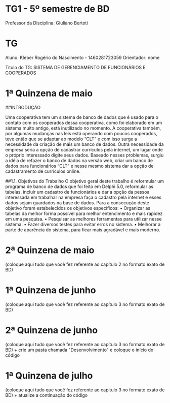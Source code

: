 # TG1 - 5º semestre de BD

 

Professor da Disciplina: Giuliano Bertoti 

 

# TG

 

Aluno: Kleber Rogério do Nascimento - 1460281723059
Orientador: nome

 

Título do TG: SISTEMA DE GERENCIAMENTO DE FUNCIONÁRIOS E COOPERADOS

 

# 1ª Quinzena de maio

##INTRODUÇÃO

Uma cooperativa tem um sistema de banco de dados que é usado para o contato com os cooperados dessa cooperativa, como foi elaborado em um sistema muito antigo, está inutilizado no momento.
A cooperativa também, por algumas mudanças nas leis está operando com poucos cooperados, teve então que se adaptar ao modelo “CLT” e com isso surge a necessidade da criação de mais um banco de dados.
Outra necessidade da empresa seria a opção de cadastrar currículos pela internet, um lugar onde o próprio interessado digite seus dados.
Baseado nesses problemas, surgiu a idéia de refazer o banco de dados na versão web, criar um banco de dados para funcionários “CLT” e nesse mesmo sistema dar a opção de cadastramento de currículos online. 

##1.1. Objetivos do Trabalho 
O objetivo geral deste trabalho é reformular um programa de banco de dados que foi feito em Delphi 5.0, reformular as tabelas, incluir um cadastro de funcionários e dar a opção da pessoa interessada em trabalhar na empresa faça o cadastro pela internet e esses dados sejam guardados na base de dados.
Para a consecução deste objetivo foram estabelecidos os objetivos específicos:
•	Organizar as tabelas da melhor forma possível para melhor entendimento e mais rapidez em uma pesquisa.
•	Pesquisar as melhores ferramentas para utilizar nesse sistema.
•	Fazer diversos testes para evitar erros no sistema.
•	Melhorar a parte de aparência do sistema, para ficar mais agradável e mais moderno.


 

# 2ª Quinzena de maio

 

(coloque aqui tudo que você fez referente ao capítulo 2 no formato exato de BD)

 

# 1ª Quinzena de junho
 
(coloque aqui tudo que você fez referente ao capítulo 3 no formato exato de BD)

 

# 2ª Quinzena de junho

 

(coloque aqui tudo que você fez referente ao capítulo 3 no formato exato de BD) + crie um pasta chamada "Desenvolvimento" e coloque o início do código

 

# 1ª Quinzena de julho

 

(coloque aqui tudo que você fez referente ao capítulo 3 no formato exato de BD) + atualize a continuação do código
